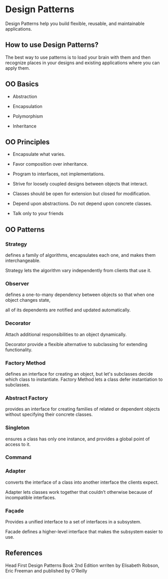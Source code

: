 # Design Patterns

Design Patterns help you build flexible, reusable, and maintainable applications.

## How to use Design Patterns?

The best way to use patterns is to load your brain with them and then recognize places in your designs and existing applications where you can apply them.

## OO Basics

- Abstraction

- Encapsulation

- Polymorphism

- Inheritance

## OO Principles

- Encapsulate what varies.

- Favor composition over inheritance.

- Program to interfaces, not implementations.

- Strive for loosely coupled designs between objects that interact.

- Classes should be open for extension but closed for modification.

- Depend upon abstractions. Do not depend upon concrete classes.

- Talk only to your friends

## OO Patterns

### Strategy

defines a family of algorithms, encapsulates each one, and makes them interchangeable.

Strategy lets the algorithm vary independently from clients that use it.

### Observer

defines a one-to-many dependency between objects so that when one object changes state,

all of its dependents are notified and updated automatically.

### Decorator

Attach additional responsibilities to an object dynamically.

Decorator provide a flexible alternative to subclassing for extending functionality.

### Factory Method

defines an interface for creating an object, but let's subclasses decide which class to instantiate.
Factory Method lets a class defer instantiation to subclasses.

### Abstract Factory

provides an interface for creating families of related or dependent objects without specifying their concrete classes.

### Singleton

ensures a class has only one instance, and provides a global point of access to it.

### Command

### Adapter

converts the interface of a class into another interface the clients expect.

Adapter lets classes work together that couldn’t otherwise because of incompatible interfaces.

### Façade

Provides a unified interface to a set of interfaces in a subsystem.

Facade defines a higher-level interface that makes the subsystem easier to use.

## References

Head First Design Patterns Book 2nd Edition
wrriten by Elisabeth Robson, Eric Freeman
and published by O'Reilly
